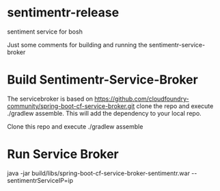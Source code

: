 # sentimentr-release
sentiment service for bosh

Just some comments for building and running the sentimentr-service-broker

# Build Sentimentr-Service-Broker
The servicebroker is based on https://github.com/cloudfoundry-community/spring-boot-cf-service-broker.git
clone the repo and execute ./gradlew assemble. This will add the dependency to your local repo.

Clone this repo and execute ./gradlew assemble

# Run Service Broker
java -jar build/libs/spring-boot-cf-service-broker-sentimentr.war --sentimentrServiceIP=ip
